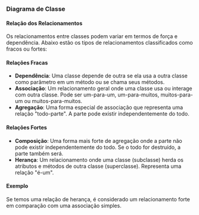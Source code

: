 ### Diagrama de Classe

#### Relação dos Relacionamentos

Os relacionamentos entre classes podem variar em termos de força e dependência. Abaixo estão os tipos de relacionamentos classificados como fracos ou fortes:

#### Relações Fracas
- **Dependência**: Uma classe depende de outra se ela usa a outra classe como parâmetro em um método ou se chama seus métodos.
- **Associação**: Um relacionamento geral onde uma classe usa ou interage com outra classe. Pode ser um-para-um, um-para-muitos, muitos-para-um ou muitos-para-muitos.
- **Agregação**: Uma forma especial de associação que representa uma relação "todo-parte". A parte pode existir independentemente do todo.

#### Relações Fortes
- **Composição**: Uma forma mais forte de agregação onde a parte não pode existir independentemente do todo. Se o todo for destruído, a parte também será.
- **Herança**: Um relacionamento onde uma classe (subclasse) herda os atributos e métodos de outra classe (superclasse). Representa uma relação "é-um".

#### Exemplo
Se temos uma relação de herança, é considerado um relacionamento forte em comparação com uma associação simples.